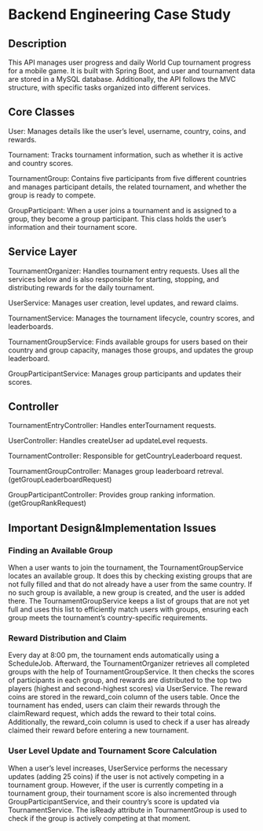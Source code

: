# Backend Engineering Case Study

## Description
This API manages user progress and daily World Cup tournament progress for a mobile game. It is built with Spring Boot, and user and tournament data are stored in a MySQL database. 
Additionally, the API follows the MVC structure, with specific tasks organized into different services.

## Core Classes
User: Manages details like the user’s level, username, country, coins, and rewards.

Tournament: Tracks tournament information, such as whether it is active and country scores.

TournamentGroup: Contains five participants from five different countries and manages participant details, the related tournament, and whether the group is ready to compete.

GroupParticipant: When a user joins a tournament and is assigned to a group, they become a group participant. This class holds the user’s information and their tournament score.

## Service Layer
TournamentOrganizer: Handles tournament entry requests. Uses all the services below and is also responsible for starting, stopping, and distributing rewards for the daily tournament.

UserService: Manages user creation, level updates, and reward claims.

TournamentService: Manages the tournament lifecycle, country scores, and leaderboards.

TournamentGroupService: Finds available groups for users based on their country and group capacity, manages those groups, and updates the group leaderboard.

GroupParticipantService: Manages group participants and updates their scores.



## Controller
TournamentEntryController: Handles enterTournament requests.

UserController: Handles createUser ad updateLevel requests.

TournamentController: Responsible for getCountryLeaderboard request.

TournamentGroupController: Manages group leaderboard retreval. (getGroupLeaderboardRequest)

GroupParticipantController: Provides group ranking information. (getGroupRankRequest)


## Important Design&Implementation Issues
### Finding an Available Group
When a user wants to join the tournament, the TournamentGroupService locates an available group. It does this by checking existing groups that are not fully filled and 
that do not already have a user from the same country. If no such group is available, a new group is created, and the user is added there. The TournamentGroupService 
keeps a list of groups that are not yet full and uses this list to efficiently match users with groups, ensuring each group meets the tournament’s country-specific requirements.

### Reward Distribution and Claim
Every day at 8:00 pm, the tournament ends automatically using a ScheduleJob. Afterward, the TournamentOrganizer retrieves all completed groups with the help of TournamentGroupService. 
It then checks the scores of participants in each group, and rewards are distributed to the top two players (highest and second-highest scores) via UserService. 
The reward coins are stored in the reward_coin column of the users table. Once the tournament has ended, users can claim their rewards through the claimReward request, 
which adds the reward to their total coins. Additionally, the reward_coin column is used to check if a user has already claimed their reward before entering a new tournament.

### User Level Update and Tournament Score Calculation
When a user’s level increases, UserService performs the necessary updates (adding 25 coins) if the user is not actively competing in a tournament group. 
However, if the user is currently competing in a tournament group, their tournament score is also incremented through GroupParticipantService, 
and their country’s score is updated via TournamentService. The isReady attribute in TournamentGroup is used to check if the group is actively competing at that moment.

